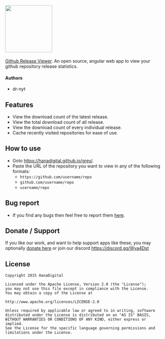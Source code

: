 # [<img src="https://user-images.githubusercontent.com/41040912/84599591-3cf7a480-ae84-11ea-8a25-ef53b8da64b4.png" width="150px"/>](https://hanadigital.github.io/grev/)

[Github Release Viewer](https://hanadigital.github.io/grev/). An open source, angular web app to view your github repository release statistics.

#### Authors
- dr-nyt

## Features
- View the download count of the latest release.
- View the total download count of all release.
- View the download count of every individual release.
- Cache recently visited repositories for ease of use.

## How to use
- Goto https://hanadigital.github.io/grev/.
- Paste the URL of the repository you want to view in any of the following formats:
	- `https://github.com/username/repo`
	- `github.com/username/repo`
	- `username/repo`

## Bug report
- If you find any bugs then feel free to report them [here](https://github.com/HanaDigital/grev/issues).

## Donate / Support
If you like our work, and want to help support apps like these, you may optionally [donate here](https://www.paypal.com/cgi-bin/webscr?cmd=_s-xclick&hosted_button_id=2W7DADSP9HKQ8&source=url) or join our discord https://discord.gg/Wya4Dst

## License
```
Copyright 2015 HanaDigital

Licensed under the Apache License, Version 2.0 (the "License");
you may not use this file except in compliance with the License.
You may obtain a copy of the License at

http://www.apache.org/licenses/LICENSE-2.0

Unless required by applicable law or agreed to in writing, software
distributed under the License is distributed on an "AS IS" BASIS,
WITHOUT WARRANTIES OR CONDITIONS OF ANY KIND, either express or implied.
See the License for the specific language governing permissions and
limitations under the License.
```
